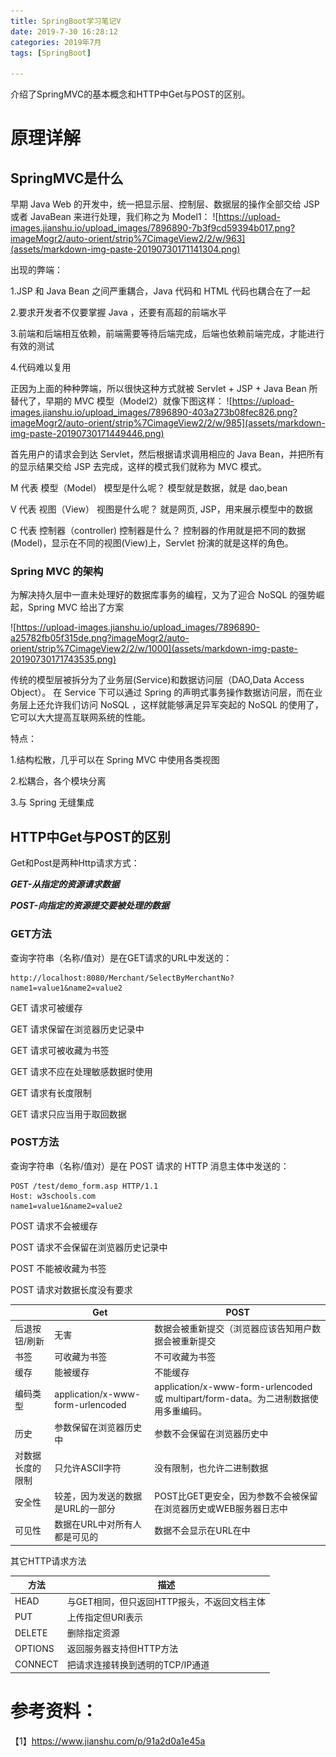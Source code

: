 ```yaml
---
title: SpringBoot学习笔记V
date: 2019-7-30 16:28:12
categories: 2019年7月
tags: [SpringBoot]

---
```


介绍了SpringMVC的基本概念和HTTP中Get与POST的区别。

<!-- more -->

# 原理详解

## SpringMVC是什么
早期 Java Web 的开发中，统一把显示层、控制层、数据层的操作全部交给 JSP 或者 JavaBean 来进行处理，我们称之为 Model1：
![https://upload-images.jianshu.io/upload_images/7896890-7b3f9cd59394b017.png?imageMogr2/auto-orient/strip%7CimageView2/2/w/963](assets/markdown-img-paste-20190730171141304.png)

出现的弊端：

1.JSP 和 Java Bean 之间严重耦合，Java 代码和 HTML 代码也耦合在了一起

2.要求开发者不仅要掌握 Java ，还要有高超的前端水平

3.前端和后端相互依赖，前端需要等待后端完成，后端也依赖前端完成，才能进行有效的测试

4.代码难以复用

正因为上面的种种弊端，所以很快这种方式就被 Servlet + JSP + Java Bean 所替代了，早期的 MVC 模型（Model2）就像下图这样：
![https://upload-images.jianshu.io/upload_images/7896890-403a273b08fec826.png?imageMogr2/auto-orient/strip%7CimageView2/2/w/985](assets/markdown-img-paste-20190730171449446.png)

首先用户的请求会到达 Servlet，然后根据请求调用相应的 Java Bean，并把所有的显示结果交给 JSP 去完成，这样的模式我们就称为 MVC 模式。


M 代表 模型（Model）
模型是什么呢？ 模型就是数据，就是 dao,bean

V 代表 视图（View）
视图是什么呢？ 就是网页, JSP，用来展示模型中的数据

C 代表 控制器（controller)
控制器是什么？ 控制器的作用就是把不同的数据(Model)，显示在不同的视图(View)上，Servlet 扮演的就是这样的角色。
### Spring MVC 的架构

为解决持久层中一直未处理好的数据库事务的编程，又为了迎合 NoSQL 的强势崛起，Spring MVC 给出了方案

![https://upload-images.jianshu.io/upload_images/7896890-a25782fb05f315de.png?imageMogr2/auto-orient/strip%7CimageView2/2/w/1000](assets/markdown-img-paste-20190730171743535.png)

传统的模型层被拆分为了业务层(Service)和数据访问层（DAO,Data Access Object）。 在 Service 下可以通过 Spring 的声明式事务操作数据访问层，而在业务层上还允许我们访问 NoSQL ，这样就能够满足异军突起的 NoSQL 的使用了，它可以大大提高互联网系统的性能。


特点：

1.结构松散，几乎可以在 Spring MVC 中使用各类视图

2.松耦合，各个模块分离

3.与 Spring 无缝集成


## HTTP中Get与POST的区别
Get和Post是两种Http请求方式：

***GET-从指定的资源请求数据***

***POST-向指定的资源提交要被处理的数据***

### GET方法
查询字符串（名称/值对）是在GET请求的URL中发送的：

    http://localhost:8080/Merchant/SelectByMerchantNo?name1=value1&name2=value2



GET 请求可被缓存

GET 请求保留在浏览器历史记录中

GET 请求可被收藏为书签

GET 请求不应在处理敏感数据时使用

GET 请求有长度限制

GET 请求只应当用于取回数据

### POST方法

查询字符串（名称/值对）是在 POST 请求的 HTTP 消息主体中发送的：

    POST /test/demo_form.asp HTTP/1.1
    Host: w3schools.com
    name1=value1&name2=value2

POST 请求不会被缓存

POST 请求不会保留在浏览器历史记录中

POST 不能被收藏为书签

POST 请求对数据长度没有要求

|                  | Get                               | POST                                                                                 |
| ---------------- | --------------------------------- | ------------------------------------------------------------------------------------ |
| 后退按钮/刷新    | 无害                              | 数据会被重新提交（浏览器应该告知用户数据会被重新提交                                 |
| 书签             | 可收藏为书签                      | 不可收藏为书签                                                                       |
| 缓存             | 能被缓存                          | 不能缓存                                                                             |
| 编码类型         | application/x-www-form-urlencoded | application/x-www-form-urlencoded 或 multipart/form-data。为二进制数据使用多重编码。 |
| 历史             | 参数保留在浏览器历史中            | 参数不会保留在浏览器历史中                                                           |
| 对数据长度的限制 | 只允许ASCII字符                   | 没有限制，也允许二进制数据                                                           |
| 安全性           | 较差，因为发送的数据是URL的一部分 | POST比GET更安全，因为参数不会被保留在浏览器历史或WEB服务器日志中                     |
| 可见性           | 数据在URL中对所有人都是可见的     | 数据不会显示在URL在中                                                                                     |


其它HTTP请求方法

| 方法    | 描述                                        |
| ------- | ------------------------------------------- |
| HEAD    | 与GET相同，但只返回HTTP报头，不返回文档主体 |
| PUT     | 上传指定但URI表示                           |
| DELETE  | 删除指定资源                                |
| OPTIONS | 返回服务器支持但HTTP方法                    |
| CONNECT | 把请求连接转换到透明的TCP/IP通道                                            |

# 参考资料：
【1】https://www.jianshu.com/p/91a2d0a1e45a
